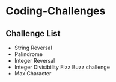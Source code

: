 # Coding-Challenges

## Challenge List

- String Reversal
- Palindrome
- Integer Reversal
- Integer Divisibility Fizz Buzz challenge
- Max Character